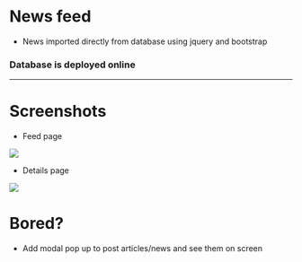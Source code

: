 # News feed
- News imported directly from database using jquery and bootstrap

### Database is deployed online
-----

# Screenshots
- Feed page
<img src="https://i.ibb.co/JsKbGcP/aa.png">

- Details page
<img src="https://i.ibb.co/q9Lwjmk/Web-capture-23-9-2022-162256-localhost.jpg">

# Bored?
- Add modal pop up to post articles/news and see them on screen
